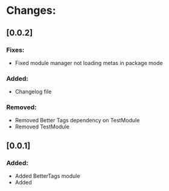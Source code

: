 # Changes:

## [0.0.2]

### Fixes:
- Fixed module manager not loading metas in package mode

### Added:
- Changelog file

### Removed:
- Removed Better Tags dependency on TestModule
- Removed TestModule


## [0.0.1]

### Added:
- Added BetterTags module
- Added